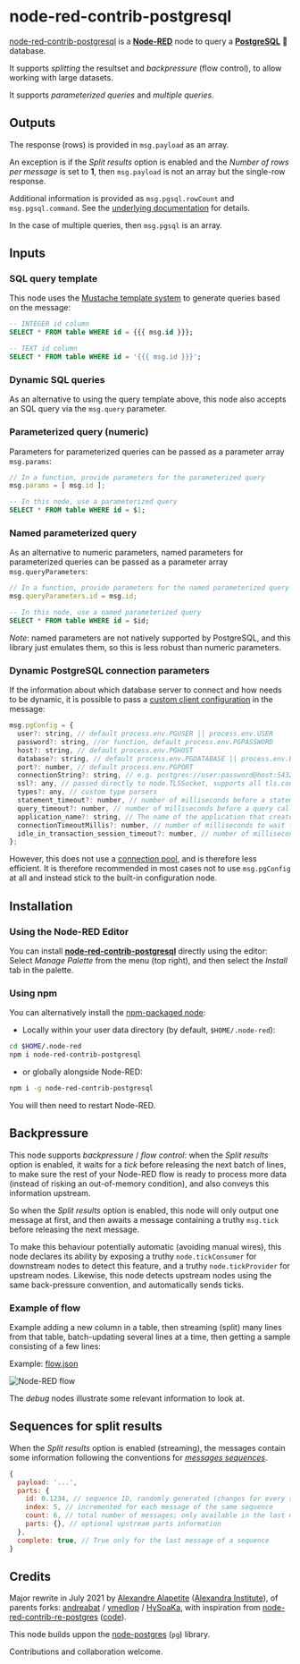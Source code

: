 # node-red-contrib-postgresql

[node-red-contrib-postgresql](https://github.com/alexandrainst/node-red-contrib-postgresql)
is a [**Node-RED**](https://nodered.org/) node to query a [**PostgreSQL**](https://www.postgresql.org/) 🐘 database.

It supports *splitting* the resultset and *backpressure* (flow control), to allow working with large datasets.

It supports *parameterized queries* and *multiple queries*.

## Outputs

The response (rows) is provided in `msg.payload` as an array.

An exception is if the *Split results* option is enabled and the *Number of rows per message* is set to **1**,
then `msg.payload` is not an array but the single-row response.

Additional information is provided as `msg.pgsql.rowCount` and `msg.pgsql.command`.
See the [underlying documentation](https://node-postgres.com/api/result) for details.

In the case of multiple queries, then `msg.pgsql` is an array.

## Inputs

### SQL query template

This node uses the [Mustache template system](https://github.com/janl/mustache.js) to generate queries based on the message:

```sql
-- INTEGER id column
SELECT * FROM table WHERE id = {{{ msg.id }}};

-- TEXT id column
SELECT * FROM table WHERE id = '{{{ msg.id }}}';
```

### Dynamic SQL queries

As an alternative to using the query template above, this node also accepts an SQL query via the `msg.query` parameter.

### Parameterized query (numeric)

Parameters for parameterized queries can be passed as a parameter array `msg.params`:

```js
// In a function, provide parameters for the parameterized query
msg.params = [ msg.id ];
```

```sql
-- In this node, use a parameterized query
SELECT * FROM table WHERE id = $1;
```

### Named parameterized query

As an alternative to numeric parameters,
named parameters for parameterized queries can be passed as a parameter array `msg.queryParameters`:

```js
// In a function, provide parameters for the named parameterized query
msg.queryParameters.id = msg.id;
```

```sql
-- In this node, use a named parameterized query
SELECT * FROM table WHERE id = $id;
```

_Note_: named parameters are not natively supported by PostgreSQL, and this library just emulates them,
so this is less robust than numeric parameters.

### Dynamic PostgreSQL connection parameters

If the information about which database server to connect and how needs to be dynamic,
it is possible to pass a [custom client configuration](https://node-postgres.com/api/client) in the message:

```js
msg.pgConfig = {
  user?: string, // default process.env.PGUSER || process.env.USER
  password?: string, //or function, default process.env.PGPASSWORD
  host?: string, // default process.env.PGHOST
  database?: string, // default process.env.PGDATABASE || process.env.USER
  port?: number, // default process.env.PGPORT
  connectionString?: string, // e.g. postgres://user:password@host:5432/database
  ssl?: any, // passed directly to node.TLSSocket, supports all tls.connect options
  types?: any, // custom type parsers
  statement_timeout?: number, // number of milliseconds before a statement in query will time out, default is no timeout
  query_timeout?: number, // number of milliseconds before a query call will timeout, default is no timeout
  application_name?: string, // The name of the application that created this Client instance
  connectionTimeoutMillis?: number, // number of milliseconds to wait for connection, default is no timeout
  idle_in_transaction_session_timeout?: number, // number of milliseconds before terminating any session with an open idle transaction, default is no timeout
};
```

However, this does not use a [connection pool](https://node-postgres.com/features/pooling), and is therefore less efficient.
It is therefore recommended in most cases not to use `msg.pgConfig` at all and instead stick to the built-in configuration node.

## Installation

### Using the Node-RED Editor

You can install [**node-red-contrib-postgresql**](https://flows.nodered.org/node/node-red-contrib-postgresql) directly using the editor:
Select *Manage Palette* from the menu (top right), and then select the *Install* tab in the palette.

### Using npm

You can alternatively install the [npm-packaged node](https://www.npmjs.com/package/node-red-contrib-postgresql):

* Locally within your user data directory (by default, `$HOME/.node-red`):

```sh
cd $HOME/.node-red
npm i node-red-contrib-postgresql
```

* or globally alongside Node-RED:

```sh
npm i -g node-red-contrib-postgresql
```

You will then need to restart Node-RED.

## Backpressure

This node supports *backpressure* / *flow control*:
when the *Split results* option is enabled, it waits for a *tick* before releasing the next batch of lines,
to make sure the rest of your Node-RED flow is ready to process more data
(instead of risking an out-of-memory condition), and also conveys this information upstream.

So when the *Split results* option is enabled, this node will only output one message at first,
and then awaits a message containing a truthy `msg.tick` before releasing the next message.

To make this behaviour potentially automatic (avoiding manual wires), this node declares its ability by exposing a truthy `node.tickConsumer`
for downstream nodes to detect this feature, and a truthy `node.tickProvider` for upstream nodes.
Likewise, this node detects upstream nodes using the same back-pressure convention, and automatically sends ticks.

### Example of flow

Example adding a new column in a table, then streaming (split) many lines from that table, batch-updating several lines at a time,
then getting a sample consisting of a few lines:

Example: [flow.json](doc/flow.json)

![Node-RED flow](doc/flow.png)

The *debug* nodes illustrate some relevant information to look at.

## Sequences for split results

When the *Split results* option is enabled (streaming), the messages contain some information following the
conventions for [*messages sequences*](https://nodered.org/docs/user-guide/messages#message-sequences).

```js
{
  payload: '...',
  parts: {
    id: 0.1234, // sequence ID, randomly generated (changes for every sequence)
    index: 5, // incremented for each message of the same sequence
    count: 6, // total number of messages; only available in the last message of a sequence
    parts: {}, // optional upstream parts information
  },
  complete: true, // True only for the last message of a sequence
}
```

## Credits

Major rewrite in July 2021 by [Alexandre Alapetite](https://alexandra.dk/alexandre.alapetite) ([Alexandra Institute](https://alexandra.dk)),
of parents forks:
[andreabat](https://github.com/andreabat/node-red-contrib-postgrestor) /
[ymedlop](https://github.com/doing-things-with-node-red/node-red-contrib-postgrestor) /
[HySoaKa](https://github.com/HySoaKa/node-red-contrib-postgrestor),
with inspiration from [node-red-contrib-re-postgres](https://flows.nodered.org/node/node-red-contrib-re-postgres)
([code](https://github.com/elmagopy/node-red-contrib-re2-postgres)).

This node builds uppon the [node-postgres](https://github.com/brianc/node-postgres) (`pg`) library.

Contributions and collaboration welcome.
